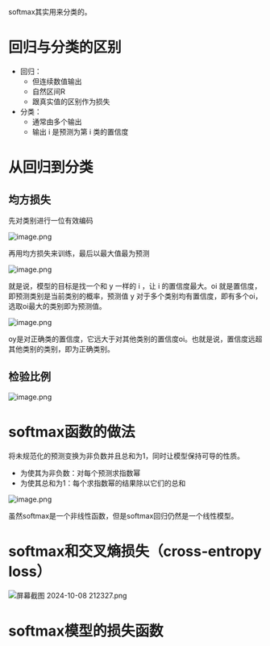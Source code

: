 softmax其实用来分类的。

# 回归与分类的区别
* 回归：
	* 但连续数值输出
	* 自然区间R
	* 跟真实值的区别作为损失
* 分类：
	* 通常由多个输出
	* 输出 i 是预测为第 i 类的置信度

# 从回归到分类
## 均方损失
先对类别进行一位有效编码

![image.png](https://youki-1330066034.cos.ap-guangzhou.myqcloud.com/machine-learning/202410082056733.png)

再用均方损失来训练，最后以最大值最为预测

![image.png](https://youki-1330066034.cos.ap-guangzhou.myqcloud.com/machine-learning/202410082100194.png)

就是说，模型的目标是找一个和 y 一样的 i ，让 i 的置信度最大。oi 就是置信度，即预测类别是当前类别的概率，预测值 y 对于多个类别均有置信度，即有多个oi，选取oi最大的类别即为预测值。

![image.png](https://youki-1330066034.cos.ap-guangzhou.myqcloud.com/machine-learning/202410082106105.png)

oy是对正确类的置信度，它远大于对其他类别的置信度oi。也就是说，置信度远超其他类别的类别，即为正确类别。
## 检验比例
![image.png](https://youki-1330066034.cos.ap-guangzhou.myqcloud.com/machine-learning/202410082123479.png)

# softmax函数的做法
将未规范化的预测变换为非负数并且总和为1，同时让模型保持可导的性质。
* 为使其为非负数：对每个预测求指数幂
* 为使其总和为1：每个求指数幂的结果除以它们的总和

![image.png](https://youki-1330066034.cos.ap-guangzhou.myqcloud.com/machine-learning/202410222029052.png)

虽然softmax是一个非线性函数，但是softmax回归仍然是一个线性模型。
# softmax和交叉熵损失（cross-entropy loss）
![屏幕截图 2024-10-08 212327.png](https://youki-1330066034.cos.ap-guangzhou.myqcloud.com/machine-learning/202410082126003.png)



# softmax模型的损失函数
